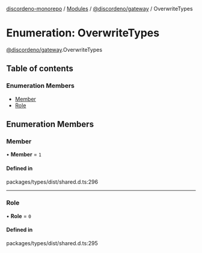 [discordeno-monorepo](../README.md) / [Modules](../modules.md) / [@discordeno/gateway](../modules/discordeno_gateway.md) / OverwriteTypes

# Enumeration: OverwriteTypes

[@discordeno/gateway](../modules/discordeno_gateway.md).OverwriteTypes

## Table of contents

### Enumeration Members

- [Member](discordeno_gateway.OverwriteTypes.md#member)
- [Role](discordeno_gateway.OverwriteTypes.md#role)

## Enumeration Members

### Member

• **Member** = `1`

#### Defined in

packages/types/dist/shared.d.ts:296

---

### Role

• **Role** = `0`

#### Defined in

packages/types/dist/shared.d.ts:295
